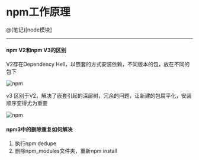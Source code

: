 # npm工作原理

@(笔记)[node模块]

-------------------

#### npm V2和npm V3的区别
V2存在Dependency Hell，以嵌套的方式安装依赖，不同版本的包，放在不同的包下

![npm](https://github.com/lhywell/book/blob/master/node/img/2.01.png)

v3 区别于V2，解决了嵌套引起的深层树，冗余的问题，让新建的包扁平化，安装顺序变得尤为重要

![npm](https://github.com/lhywell/book/blob/master/node/img/2.02.png)

#### npm3中的删除重复如何解决
1. 执行npm dedupe
2. 删除npm_modules文件夹，重新npm install